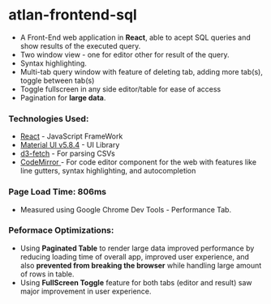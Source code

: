 # atlan-frontend-sql
 - A Front-End web application in **React**, able to acept SQL queries and show results of the executed query.
 - Two window view - one for editor other for result of the query.
 - Syntax highlighting.
 - Multi-tab query window with feature of deleting tab, adding more tab(s), toggle between tab(s)
 - Toggle fullscreen in any side editor/table for ease of access
 - Pagination for **large data**.

### Technologies Used:
 - <a href="https://reactjs.org/">React</a> - JavaScript FrameWork
 - <a href="https://mui.com/material-ui/getting-started/overview/">Material UI v5.8.4</a> - UI Library
 - <a href="https://github.com/d3/d3-fetch">d3-fetch</a> - For parsing CSVs
 - <a href="#"> CodeMirror </a> - For code editor component for the web with features like line gutters, syntax highlighting, and autocompletion


### Page Load Time: 806ms
  - Measured using Google Chrome Dev Tools - Performance Tab.

### Peformace Optimizations:
 - Using **Paginated Table** to render large data improved performance by reducing loading time of overall app, improved user experience, and also **prevented from breaking the browser** while handling large amount of rows in table.
 - Using **FullScreen Toggle** feature for both tabs (editor and result) saw major improvement in user experience. 
